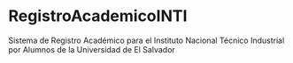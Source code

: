 RegistroAcademicoINTI
=====================

Sistema de Registro Académico para el Instituto Nacional Técnico Industrial por Alumnos de la Universidad de El Salvador
